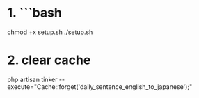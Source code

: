 # 1. ```bash
chmod +x setup.sh
./setup.sh

# 2. clear cache
php artisan tinker --execute="Cache::forget('daily_sentence_english_to_japanese');"
